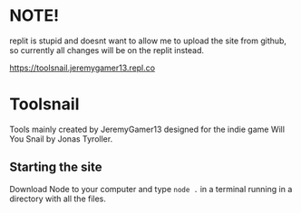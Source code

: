 # NOTE!
replit is stupid and doesnt want to allow me to upload the site from github, so currently all changes will be on the replit instead.

https://toolsnail.jeremygamer13.repl.co
# Toolsnail
 Tools mainly created by JeremyGamer13 designed for the indie game Will You Snail by Jonas Tyroller.
## Starting the site
 Download Node to your computer and type ``node .`` in a terminal running in a directory with all the files.